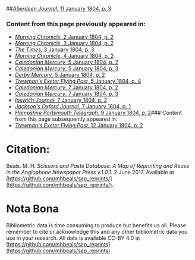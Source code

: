 ##[*Aberdeen Journal*, 11 January 1804, p. 3](https://mhbeals.github.io/sap_html/Aberdeen-Journal/Aberdeen-Journal-11-January-1804-p-3)

### Content from this page previously appeared in:
+ [*Morning Chronicle*, 2 January 1804, p. 2](https://mhbeals.github.io/sap_html/Morning-Chronicle/Morning-Chronicle-2-January-1804-p-2)
+ [*Morning Chronicle*, 3 January 1804, p. 2](https://mhbeals.github.io/sap_html/Morning-Chronicle/Morning-Chronicle-3-January-1804-p-2)
+ [*The Times*, 3 January 1804, p. 3](https://mhbeals.github.io/sap_html/The-Times/The-Times-3-January-1804-p-3)
+ [*Morning Chronicle*, 4 January 1804, p. 2](https://mhbeals.github.io/sap_html/Morning-Chronicle/Morning-Chronicle-4-January-1804-p-2)
+ [*Caledonian Mercury*, 5 January 1804, p. 2](https://mhbeals.github.io/sap_html/Caledonian-Mercury/Caledonian-Mercury-5-January-1804-p-2)
+ [*Caledonian Mercury*, 5 January 1804, p. 3](https://mhbeals.github.io/sap_html/Caledonian-Mercury/Caledonian-Mercury-5-January-1804-p-3)
+ [*Derby Mercury*, 5 January 1804, p. 2](https://mhbeals.github.io/sap_html/Derby-Mercury/Derby-Mercury-5-January-1804-p-2)
+ [*Trewman's Exeter Flying Post*, 5 January 1804, p. 4](https://mhbeals.github.io/sap_html/Trewman's-Exeter-Flying-Post/Trewman's-Exeter-Flying-Post-5-January-1804-p-4)
+ [*Caledonian Mercury*, 7 January 1804, p. 2](https://mhbeals.github.io/sap_html/Caledonian-Mercury/Caledonian-Mercury-7-January-1804-p-2)
+ [*Caledonian Mercury*, 7 January 1804, p. 3](https://mhbeals.github.io/sap_html/Caledonian-Mercury/Caledonian-Mercury-7-January-1804-p-3)
+ [*Ipswich Journal*, 7 January 1804, p. 2](https://mhbeals.github.io/sap_html/Ipswich-Journal/Ipswich-Journal-7-January-1804-p-2)
+ [*Jackson's Oxford Journal*, 7 January 1804, p. 1](https://mhbeals.github.io/sap_html/Jackson's-Oxford-Journal/Jackson's-Oxford-Journal-7-January-1804-p-1)
+ [*Hampshire Portsmouth Telegraph*, 9 January 1804, p. 2](https://mhbeals.github.io/sap_html/Hampshire-Portsmouth-Telegraph/Hampshire-Portsmouth-Telegraph-9-January-1804-p-2)### Content from this page subsequently appeared in:
+ [*Trewman's Exeter Flying Post*, 12 January 1804, p. 2](https://mhbeals.github.io/sap_html/Trewman's-Exeter-Flying-Post/Trewman's-Exeter-Flying-Post-12-January-1804-p-2)
                    
# Citation: 

Beals. M. H. *Scissors and Paste Database: A Map of Reprinting and Reuse in the Anglophone Newspaper Press v.1.0.1.* 2 June 2017. Available at [https://github.com/mhbeals/sap_reprints/](https://github.com/mhbeals/sap_reprints/). 
                    
# Nota Bona

Bibliometric data is time consuming to produce but benefits us all. Please remember to cite or acknowledge this and any other bibliometric data you use in your research. All data is available CC-BY 4.0 at [https://github.com/mhbeals/sap_reprints](https://github.com/mhbeals/sap_reprints)